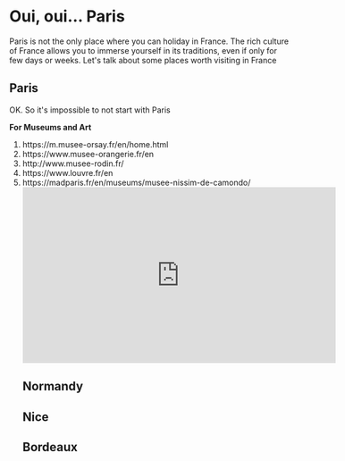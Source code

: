 <h1> Oui, oui... Paris </h1>
<p> Paris is not the only place where you can holiday in France. The rich culture of France allows you to immerse yourself in its traditions, even if only for few days or weeks. Let's talk about some places worth visiting in France </p>

<h2> Paris </h2>
<p> OK. So it's impossible to not start with Paris </p>
<p> <strong> For Museums and Art </strong </p>
  <p> <ol> <li> https://m.musee-orsay.fr/en/home.html </li>
  <li>  https://www.musee-orangerie.fr/en </li>
  <li> http://www.musee-rodin.fr/ </li>
  <li> https://www.louvre.fr/en </li>
  <li>  https://madparis.fr/en/museums/musee-nissim-de-camondo/ </li>
<iframe width="560" height="315" src="https://www.youtube.com/embed/qUiaR-bZEY4" frameborder="0" allow="accelerometer; autoplay; encrypted-media; gyroscope; picture-in-picture" allowfullscreen></iframe>

<h2> Normandy </h2>

<h2> Nice </h2>
  
<h2> Bordeaux </h2>

